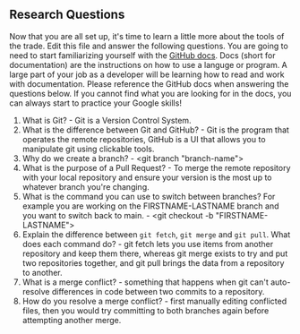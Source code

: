 ## Research Questions 

Now that you are all set up, it's time to learn a little more about the tools of the trade. Edit this file and answer the following questions. You are going to need to start familiarizing yourself with the [GitHub docs](https://docs.github.com/en). Docs (short for documentation) are the instructions on how to use a languge or program. A large part of your job as a developer will be learning how to read and work with documentation. Please reference the GitHub docs when answering the questions below. If you cannot find what you are looking for in the docs, you can always start to practice your Google skills!

1. What is Git? - Git is a Version Control System.
2. What is the difference between Git and GitHub? - Git is the program that operates the remote repositories, GitHub is a UI that allows you to manipulate git using clickable tools.
3. Why do we create a branch? - <git branch "branch-name">
4. What is the purpose of a Pull Request? - To merge the remote repository with your local repository and ensure your version is the most up to whatever branch you're changing.
5. What is the command you can use to switch between branches? For example you are working on the FIRSTNAME-LASTNAME branch and you want to switch back to main. - <git checkout -b "FIRSTNAME-LASTNAME">
6. Explain the difference between `git fetch`, `git merge` and `git pull`. What does each command do? - git fetch lets you use items from another repository and keep them there, whereas git merge exists to try and put two repositories together, and git pull brings the data from a repository to another. 
7. What is a merge conflict? - something that happens when git can't auto-resolve differences in code between two commits to a repository.
8. How do you resolve a merge conflict? - first manually editing conflicted files, then you would try committing to both branches again before attempting another merge.
